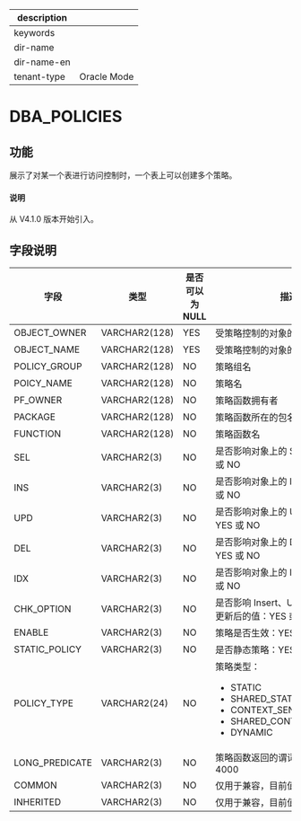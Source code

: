 |description||
|---|---|
|keywords||
|dir-name||
|dir-name-en||
|tenant-type|Oracle Mode|

# DBA_POLICIES

## 功能

展示了对某一个表进行访问控制时，一个表上可以创建多个策略。

<main id="notice" type='explain'>
  <h4>说明</h4>
  <p>从 V4.1.0 版本开始引入。</p>
</main>

## 字段说明

| 字段 | 类型 | 是否可以为 NULL | 描述 |
| --- | --- | --- | --- |
| OBJECT_OWNER | VARCHAR2(128) | YES | 受策略控制的对象的拥有者 |
| OBJECT_NAME | VARCHAR2(128) | YES | 受策略控制的对象的名字 |
| POLICY_GROUP | VARCHAR2(128) | NO | 策略组名 |
| POICY_NAME | VARCHAR2(128) | NO | 策略名 |
| PF_OWNER | VARCHAR2(128) | NO | 策略函数拥有者 |
| PACKAGE | VARCHAR2(128) | NO | 策略函数所在的包名 |
| FUNCTION | VARCHAR2(128) | NO | 策略函数名 |
| SEL | VARCHAR2(3) | NO | 是否影响对象上的 Select 操作：YES 或 NO |
| INS | VARCHAR2(3) | NO | 是否影响对象上的 Insert 操作：YES 或 NO |
| UPD | VARCHAR2(3) | NO | 是否影响对象上的 Update 操作：YES 或 NO |
| DEL | VARCHAR2(3) | NO | 是否影响对象上的 Delete 操作：YES 或 NO |
| IDX | VARCHAR2(3) | NO | 是否影响对象上的 Index 操作：YES 或 NO |
| CHK_OPTION | VARCHAR2(3) | NO | 是否影响 Insert、Update 操作检查更新后的值：YES 或 NO |
| ENABLE | VARCHAR2(3) | NO | 策略是否生效：YES 或 NO |
| STATIC_POLICY | VARCHAR2(3) | NO | 是否静态策略：YES 或 NO |
| POLICY_TYPE | VARCHAR2(24) | NO | 策略类型：<ul><li> STATIC  </li><li> SHARED_STATIC </li><li>CONTEXT_SENSITIVE  </li><li> SHARED_CONTEXT_SENSITIVE</li><li>DYNAMIC </li></ul>|
| LONG_PREDICATE | VARCHAR2(3) | NO | 策略函数返回的谓词是否会超过 4000 |
| COMMON | VARCHAR2(3) | NO | 仅用于兼容，目前值固定为 NO。 |
| INHERITED | VARCHAR2(3) | NO | 仅用于兼容，目前值固定为 NO。 |

